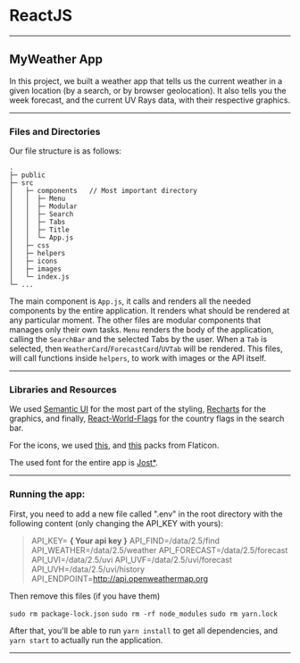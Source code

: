 # ReactJS
***
## MyWeather App

In this project, we built a weather app that tells us the current weather in a given location (by a search, or by browser geolocation). It also tells you the week forecast, and the current UV Rays data, with their respective graphics.

***

### Files and Directories

Our file structure is as follows:

```
.
├─ public
├─ src
│   ├─ components   // Most important directory
│   │  ├─ Menu
│   │  ├─ Modular
│   │  ├─ Search
│   │  ├─ Tabs
│   │  ├─ Title
│   │  └─ App.js
│   ├─ css
│   ├─ helpers
│   ├─ icons
│   ├─ images
│   └─ index.js
└─ ...
```

The main component is `App.js`, it calls and renders all the needed components by the entire application. It renders what should be rendered at any particular moment.
The other files are modular components that manages only their own tasks.
`Menu` renders the body of the application, calling the `SearchBar` and the selected Tabs by the user.
When a `Tab` is selected, then `WeatherCard`/`ForecastCard`/`UVTab` will be rendered.
This files, will call functions inside `helpers`, to work with images or the API itself.

***

### Libraries and Resources

We used [Semantic UI](https://react.semantic-ui.com/) for the most part of the styling, [Recharts](http://recharts.org/) for the graphics, and finally, [React-World-Flags](https://www.npmjs.com/package/react-world-flags) for the country flags in the search bar.

For the icons, we used [this](https://www.flaticon.com/packs/weather-220), and [this](https://www.flaticon.com/packs/weather-218) packs from Flaticon.

The used font for the entire app is [Jost*](https://fontsarena.com/jost-by-owen-earl/).

***

### Running the app:

First, you need to add a new file called ".env" in the root directory with the following content (only changing the API_KEY with yours):

> API_KEY= **{ Your api key }**
> API_FIND=/data/2.5/find
> API_WEATHER=/data/2.5/weather
> API_FORECAST=/data/2.5/forecast
> API_UVI=/data/2.5/uvi
> API_UVF=/data/2.5/uvi/forecast
> API_UVH=/data/2.5/uvi/history
> API_ENDPOINT=http://api.openweathermap.org

Then remove this files (if you have them)

`sudo rm package-lock.json`
`sudo rm -rf node_modules`
`sudo rm yarn.lock`

After that, you'll be able to run `yarn install` to get all dependencies, and `yarn start` to actually run the application.

***
